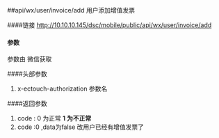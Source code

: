 ##api/wx/user/invoice/add  用户添加增值发票

####链接
     http://10.10.10.145/dsc/mobile/public/api/wx/user/invoice/add


#### 参数
参数由  微信获取

####头部参数
1. x-ectouch-authorization     参数名



####返回参数
1. code : 0 为正常   **1 为不正常**
2. code :0 ,data为false 改用户已经有增值发票了


